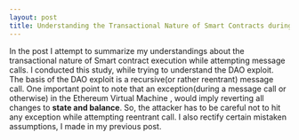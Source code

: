 ```yaml
---
layout: post
title: Understanding the Transactional Nature of Smart Contracts during message calls
---
```

In the post I attempt to summarize my understandings about the transactional nature of Smart contract execution while attempting message calls. I conducted this study, while trying to understand the DAO exploit. The basis of the DAO exploit is a recursive(or rather reentrant) message call. One important point to note that an exception(during a message call or otherwise) in the Ethereum Virtual Machine , would imply reverting all changes to **state and balance**. So, the attacker has to be careful not to hit any exception while attempting reentrant call. I also rectify certain mistaken assumptions, I made in my previous post.